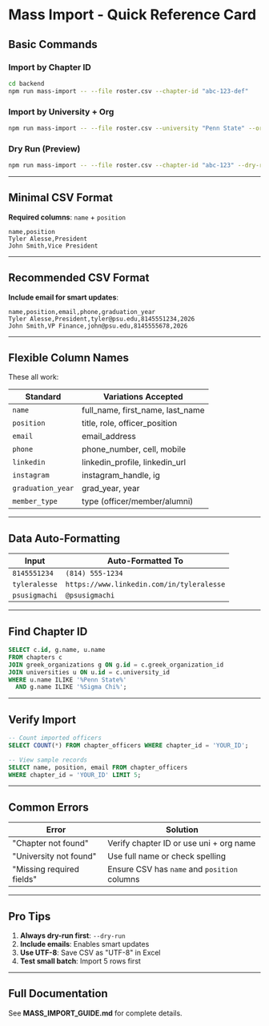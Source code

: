 # Mass Import - Quick Reference Card

## Basic Commands

### Import by Chapter ID
```bash
cd backend
npm run mass-import -- --file roster.csv --chapter-id "abc-123-def"
```

### Import by University + Org
```bash
npm run mass-import -- --file roster.csv --university "Penn State" --org "Sigma Chi"
```

### Dry Run (Preview)
```bash
npm run mass-import -- --file roster.csv --chapter-id "abc-123" --dry-run
```

---

## Minimal CSV Format

**Required columns**: `name` + `position`

```csv
name,position
Tyler Alesse,President
John Smith,Vice President
```

---

## Recommended CSV Format

**Include email for smart updates**:

```csv
name,position,email,phone,graduation_year
Tyler Alesse,President,tyler@psu.edu,8145551234,2026
John Smith,VP Finance,john@psu.edu,8145555678,2026
```

---

## Flexible Column Names

These all work:

| Standard | Variations Accepted |
|----------|-------------------|
| `name` | full_name, first_name, last_name |
| `position` | title, role, officer_position |
| `email` | email_address |
| `phone` | phone_number, cell, mobile |
| `linkedin` | linkedin_profile, linkedin_url |
| `instagram` | instagram_handle, ig |
| `graduation_year` | grad_year, year |
| `member_type` | type (officer/member/alumni) |

---

## Data Auto-Formatting

| Input | Auto-Formatted To |
|-------|------------------|
| `8145551234` | `(814) 555-1234` |
| `tyleralesse` | `https://www.linkedin.com/in/tyleralesse` |
| `psusigmachi` | `@psusigmachi` |

---

## Find Chapter ID

```sql
SELECT c.id, g.name, u.name
FROM chapters c
JOIN greek_organizations g ON g.id = c.greek_organization_id
JOIN universities u ON u.id = c.university_id
WHERE u.name ILIKE '%Penn State%'
  AND g.name ILIKE '%Sigma Chi%';
```

---

## Verify Import

```sql
-- Count imported officers
SELECT COUNT(*) FROM chapter_officers WHERE chapter_id = 'YOUR_ID';

-- View sample records
SELECT name, position, email FROM chapter_officers
WHERE chapter_id = 'YOUR_ID' LIMIT 5;
```

---

## Common Errors

| Error | Solution |
|-------|----------|
| "Chapter not found" | Verify chapter ID or use uni + org name |
| "University not found" | Use full name or check spelling |
| "Missing required fields" | Ensure CSV has `name` and `position` columns |

---

## Pro Tips

1. **Always dry-run first**: `--dry-run`
2. **Include emails**: Enables smart updates
3. **Use UTF-8**: Save CSV as "UTF-8" in Excel
4. **Test small batch**: Import 5 rows first

---

## Full Documentation

See **MASS_IMPORT_GUIDE.md** for complete details.
